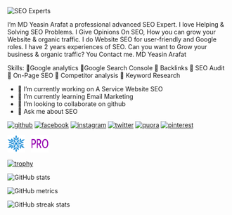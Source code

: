 
![SEO Experts](https://arturssmirnovs.github.io/github-profile-readme-generator/images/banner.png)

I’m MD Yeasin Arafat a professional advanced SEO Expert.  I love Helping & Solving SEO Problems.  I Give Opinions On SEO, How you can grow your Website & organic traffic. I do Website SEO for user-friendly and Google roles. I have 2 years experiences of SEO. Can you want to Grow your business & organic traffic? You Contact me.
MD Yeasin Arafat

Skills: 🎯Google analytics 🎯Google Search Console 🎯 Backlinks 🎯 SEO Audit 🎯 On-Page SEO 🎯 Competitor analysis 🎯 Keyword Research

- 🔭 I’m currently working on A Service Website SEO 
- 🌱 I’m currently learning Email Marketing 
- 👯 I’m looking to collaborate on github 
- 💬 Ask me about SEO 


[<img src='https://cdn.jsdelivr.net/npm/simple-icons@3.0.1/icons/github.svg' alt='github' height='40'>](https://github.com/YeasinSEOExperts)  [<img src='https://cdn.jsdelivr.net/npm/simple-icons@3.0.1/icons/facebook.svg' alt='facebook' height='40'>](https://www.facebook.com/YeasinSEOExperts)  [<img src='https://cdn.jsdelivr.net/npm/simple-icons@3.0.1/icons/instagram.svg' alt='instagram' height='40'>](https://www.instagram.com/yeasin_seo_experts/)  [<img src='https://cdn.jsdelivr.net/npm/simple-icons@3.0.1/icons/twitter.svg' alt='twitter' height='40'>](https://twitter.com/YeasinSEOExper)  [<img src='https://cdn.jsdelivr.net/npm/simple-icons@3.0.1/icons/quora.svg' alt='quora' height='40'>](Yeasin-Arafat-SEO-Experts)  [<img src='https://cdn.jsdelivr.net/npm/simple-icons@3.0.1/icons/pinterest.svg' alt='pinterest' height='40'>](YeasinSEOExperts)  

<a href='https://archiveprogram.github.com/'><img src='https://raw.githubusercontent.com/acervenky/animated-github-badges/master/assets/acbadge.gif' width='40' height='40'></a> <a href='https://github.com/pricing'><img src='https://raw.githubusercontent.com/acervenky/animated-github-badges/master/assets/pro.gif' width='40' height='40'></a> 

[![trophy](https://github-profile-trophy.vercel.app/?username=YeasinSEOExperts)](https://github.com/ryo-ma/github-profile-trophy)

![GitHub stats](https://github-readme-stats.vercel.app/api?username=YeasinSEOExperts&show_icons=true&count_private=true)  

![GitHub metrics](https://metrics.lecoq.io/YeasinSEOExperts)  

![GitHub streak stats](https://streak-stats.demolab.com/?user=YeasinSEOExperts)  

